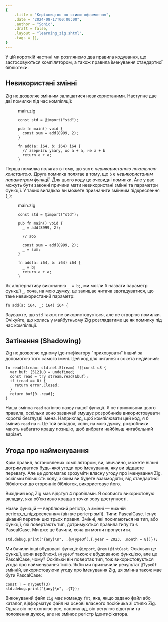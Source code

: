 ```yaml
---
{
    .title = "Керівництво по стилю оформлення",
    .date = "2024-08-17T00:00:00",
    .author = "Sonic",
    .draft = false,
    .layout = "learning_zig.shtml",
    .tags = [],
}  
---
```


У цій короткій частині ми розглянемо два правила кодування, що застосовуються компілятором, а також правила іменування стандартної бібліотеки.

## Невикористані змінні

Zig не дозволяє змінним залишатися невикористаними. Наступне дає дві помилки під час компіляції:

<figure>
<figcaption class="zig-cap">main.zig</figcaption>

```zig
const std = @import("std");

pub fn main() void {
  const sum = add(8999, 2);
}

fn add(a: i64, b: i64) i64 {
  // зверніть увагу, що a + a, не a + b
  return a + a;
}
```

</figure>

Перша помилка полягає в тому, що `sum` є _невикористаною локальною константою_. Друга помилка полягає в тому, що `b` є _невикористаним параметром функції_. Для цього коду це очевидні помилки. Але у вас можуть бути законні причини мати невикористані змінні та параметри функції. У таких випадках ви можете призначити змінним підкреслення (`_`):

<figure>
<figcaption class="zig-cap">main.zig</figcaption>

```zig
const std = @import("std");

pub fn main() void {
  _ = add(8999, 2);

  // або

  const sum = add(8999, 2);
  _ = sum;
}

fn add(a: i64, b: i64) i64 {
  _ = b;
  return a + a;
}
```

</figure>

Як альтернативу виконанню `_ = b;`, ми могли б назвати параметр функції `_`, хоча, на мою думку, це залишає читача здогадуватися, що таке невикористаний параметр:

```zig
fn add(a: i64, _: i64) i64 {
```

Зауважте, що `std` також не використовується, але не створює помилки. Очікуйте, що колись у майбутньому Zig розглядатиме це як помилку під час компіляції.

## Затінення (Shadowing)

Zig не дозволяє одному ідентифікатору "приховувати" інший за допомогою того самого імені. Цей код для читання з сокета недійсний:

```zig
fn read(stream: std.net.Stream) ![]const u8 {
  var buf: [512]u8 = undefined;
  const read = try stream.read(&buf);
  if (read == 0) {
    return error.Closed;
  }
  return buf[0..read];
}
```

Наша змінна `read` затінює назву нашої функції. Я не прихильник цього правила, оскільки воно зазвичай змушує розробників використовувати короткі безглузді імена. Наприклад, щоб компілювати цей код, я б змінив `read` на `n`. Це той випадок, коли, на мою думку, розробники мають набагато кращу позицію, щоб вибрати найбільш читабельний варіант.

## Угода про найменування

Крім правил, встановлених компілятором, ви, звичайно, можете вільні дотримуватися будь-якої угоди про іменування, яку ви віддаєте перевагу. Але це допомагає зрозуміти власну угоду про іменування Zig, оскільки більшість коду, з яким ви будете взаємодіяти, від стандартної бібліотеки до сторонніх бібліотек, використовує його.

Вихідний код Zig має відступ 4 пробілами. Я особисто використовую вкладку, яка об’єктивно краща з точки зору доступності.

Назви функцій — верблюжий регістр, а змінні — нижній регістр_з_підкресленням (він же регістр змії). Типи: PascalCase. Існує цікавий перетин цих трьох правил. Змінні, які посилаються на тип, або функції, які повертають тип, дотримуються правила типу та є PascalCase. Ми вже це бачили, хоча ви могли пропустити.

```zig
std.debug.print("{any}\n", .{@TypeOf(.{.year = 2023, .month = 8})});
```

Ми бачили інші вбудовані функції: `@import`, `@rem` і `@intCast`. Оскільки це функції, вони верблюжі. `@TypeOf` також є вбудованою функцією, але це PascalCase, чому? Оскільки він повертає тип, тож використовується угода про найменування типів. Якби ми призначили результат `@TypeOf` змінній, використовуючи угоду про іменування Zig, ця змінна також має бути PascalCase:

```zig
const T = @TypeOf(3)
std.debug.print("{any}\n", .{T});
```

Виконуваний файл `zig` має команду `fmt`, яка, якщо задано файл або каталог, відформатує файл на основі власного посібника зі стилю Zig. Однак він не охоплює все, наприклад, він регулює відступи та положення дужок, але не змінює регістр ідентифікатора.
